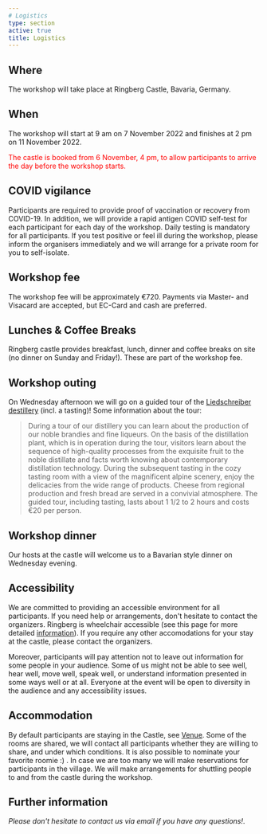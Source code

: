 ```yaml
---
# Logistics
type: section
active: true
title: Logistics
---
```


## <i class="fa-solid fa-map"></i> Where
The workshop will take place at Ringberg Castle, Bavaria, Germany. 

## <i class="fa-solid fa-clock"></i> When
The workshop will start at 9 am on 7 November 2022 and finishes at 2 pm on 11 November 2022.
<p style="color:red;">The castle is booked from 6 November, 4 pm, to allow participants to arrive the day before the workshop starts.</p>

## <i class="fa-solid fa-virus-covid-slash"></i> COVID vigilance
Participants are required to provide proof of vaccination or recovery from COVID-19.  In addition, we will provide a rapid antigen COVID self-test for each participant for each day of the workshop.  Daily testing is mandatory for all participants. If you test positive or feel ill during the workshop, please inform the organisers immediately and we will arrange for a private room for you to self-isolate.

## <i class="fa-solid fa-coins"></i> Workshop fee
The workshop fee will be approximately €720. Payments via Master- and Visacard are accepted, but EC-Card and cash are preferred.

## <i class="fa-solid fa-utensils"></i> Lunches & Coffee Breaks

Ringberg castle provides breakfast, lunch, dinner and coffee breaks on site (no dinner on Sunday and Friday!).
These are part of the workshop fee.

## <i class="fa-solid fa-whiskey-glass"></i> Workshop outing

On Wednesday afternoon we will go on a guided tour of the [Liedschreiber destillery](https://liedschreiber.com/) (incl. a tasting)!
Some information about the tour:
> During a tour of our distillery you can learn about the production of our noble brandies and fine liqueurs.
> On the basis of the distillation plant, which is in operation during the tour,
> visitors learn about the sequence of high-quality processes from the exquisite fruit to the noble distillate
> and facts worth knowing about contemporary distillation technology.
> During the subsequent tasting in the cozy tasting room with a view of the magnificent alpine scenery,
> enjoy the delicacies from the wide range of products.
> Cheese from regional production and fresh bread are served in a convivial atmosphere. 
> The guided tour, including tasting, lasts about 1 1/2 to 2 hours and costs €20 per person.
 
## <i class="fa-solid fa-beer-mug-empty"></i> Workshop dinner

Our hosts at the castle will welcome us to a Bavarian style dinner on Wednesday evening.



## <i class="fa-solid fa-universal-access"></i> Accessibility

We are committed to providing an accessible environment for all participants. If you need help or arrangements, don't hesitate to contact the organizers.
Ringberg is wheelchair accessible (see this page for more detailed [information](https://www.schloss-ringberg.de/137267/barrierefreiheit)).
If you require any other accomodations for your stay at the castle, please contact the organizers.

Moreover, participants will pay attention not to leave out information for some people in your audience.
Some of us might not be able to see well, hear well, move well, speak well, or understand information presented in some ways well or at all.
Everyone at the event will be open to diversity in the audience and any accessibility issues.


## <i class="fa-solid fa-bed"></i> Accommodation
By default participants are staying in the Castle, see <a class="page-scroll" href="#section-venue">Venue</a>.
Some of the rooms are shared, we will contact all participants whether they are willing to share, and under which conditions.
It is also possible to nominate your favorite roomie :) . In case we are too many we will make reservations for participants in the village.
We will make arrangements for shuttling people to and from the castle during the workshop.

## <i class="fa-solid fa-question"></i> Further information

_Please don't hesitate to contact us via email <a href="mailto:jordan@mpia.de"></a> if you have any questions!_.

<!--
## <i class="fa-solid fa-comments"></i> Communications

This workshop is an in-person event. In addition, we will use:

<<a href="https://gaiaunlimited-events.slack.com" aria-label=envelope> <i class="fa-brands fa-slack"></i> event slack workspace</a>, [join](https://join.slack.com/t/gaiaunlimited-events/shared_invite/zt-1895akx1h-IBeUNcxXvdL8TZ53aEVLaA)?>
-->
